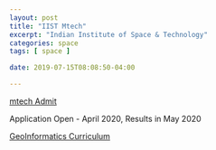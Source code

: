 ```yaml
---
layout: post
title: "IIST Mtech"
excerpt: "Indian Institute of Space & Technology"
categories: space
tags: [ space ]

date: 2019-07-15T08:08:50-04:00

---
```



[mtech Admit](https://www.iist.ac.in/admissions/postgraduate/regular)

Application Open - April 2020, Results in May 2020


[GeoInformatics Curriculum](https://www.iist.ac.in/academics/curriculum/semester/info/2/22/66)
